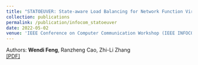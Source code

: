 ```yaml
---
title: "STATOEUVER: State-aware Load Balancing for Network Function Virtualization"
collection: publications
permalink: /publication/infocom_statoeuver
date: 2022-05-02
venue: 'IEEE Conference on Computer Communication Workshop (IEEE INFOCOM WKSHOP)'
---
```


Authors: **Wendi Feng**, Ranzheng Cao, Zhi-Li Zhang<br>
[[PDF]](http://wendifeng.github.io/files/infocom_statoeuver.pdf)

